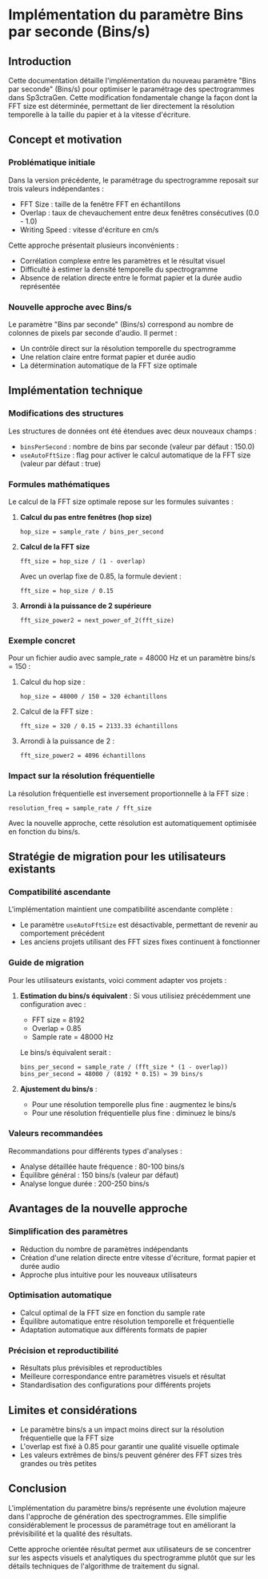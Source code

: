 # Implémentation du paramètre Bins par seconde (Bins/s)

## Introduction

Cette documentation détaille l'implémentation du nouveau paramètre "Bins par seconde" (Bins/s) pour optimiser le paramétrage des spectrogrammes dans Sp3ctraGen. Cette modification fondamentale change la façon dont la FFT size est déterminée, permettant de lier directement la résolution temporelle à la taille du papier et à la vitesse d'écriture.

## Concept et motivation

### Problématique initiale

Dans la version précédente, le paramétrage du spectrogramme reposait sur trois valeurs indépendantes :
- FFT Size : taille de la fenêtre FFT en échantillons
- Overlap : taux de chevauchement entre deux fenêtres consécutives (0.0 - 1.0)
- Writing Speed : vitesse d'écriture en cm/s

Cette approche présentait plusieurs inconvénients :
- Corrélation complexe entre les paramètres et le résultat visuel
- Difficulté à estimer la densité temporelle du spectrogramme
- Absence de relation directe entre le format papier et la durée audio représentée

### Nouvelle approche avec Bins/s

Le paramètre "Bins par seconde" (Bins/s) correspond au nombre de colonnes de pixels par seconde d'audio. Il permet :
- Un contrôle direct sur la résolution temporelle du spectrogramme
- Une relation claire entre format papier et durée audio
- La détermination automatique de la FFT size optimale

## Implémentation technique

### Modifications des structures

Les structures de données ont été étendues avec deux nouveaux champs :
- `binsPerSecond` : nombre de bins par seconde (valeur par défaut : 150.0)
- `useAutoFftSize` : flag pour activer le calcul automatique de la FFT size (valeur par défaut : true)

### Formules mathématiques

Le calcul de la FFT size optimale repose sur les formules suivantes :

1. **Calcul du pas entre fenêtres (hop size)**
   ```
   hop_size = sample_rate / bins_per_second
   ```

2. **Calcul de la FFT size**
   ```
   fft_size = hop_size / (1 - overlap)
   ```
   Avec un overlap fixe de 0.85, la formule devient :
   ```
   fft_size = hop_size / 0.15
   ```

3. **Arrondi à la puissance de 2 supérieure**
   ```
   fft_size_power2 = next_power_of_2(fft_size)
   ```

### Exemple concret

Pour un fichier audio avec sample_rate = 48000 Hz et un paramètre bins/s = 150 :

1. Calcul du hop size : 
   ```
   hop_size = 48000 / 150 = 320 échantillons
   ```

2. Calcul de la FFT size :
   ```
   fft_size = 320 / 0.15 = 2133.33 échantillons
   ```

3. Arrondi à la puissance de 2 :
   ```
   fft_size_power2 = 4096 échantillons
   ```

### Impact sur la résolution fréquentielle

La résolution fréquentielle est inversement proportionnelle à la FFT size :
```
resolution_freq = sample_rate / fft_size
```

Avec la nouvelle approche, cette résolution est automatiquement optimisée en fonction du bins/s.

## Stratégie de migration pour les utilisateurs existants

### Compatibilité ascendante

L'implémentation maintient une compatibilité ascendante complète :
- Le paramètre `useAutoFftSize` est désactivable, permettant de revenir au comportement précédent
- Les anciens projets utilisant des FFT sizes fixes continuent à fonctionner

### Guide de migration

Pour les utilisateurs existants, voici comment adapter vos projets :

1. **Estimation du bins/s équivalent** :
   Si vous utilisiez précédemment une configuration avec :
   - FFT size = 8192
   - Overlap = 0.85
   - Sample rate = 48000 Hz

   Le bins/s équivalent serait :
   ```
   bins_per_second = sample_rate / (fft_size * (1 - overlap))
   bins_per_second = 48000 / (8192 * 0.15) ≈ 39 bins/s
   ```

2. **Ajustement du bins/s** :
   - Pour une résolution temporelle plus fine : augmentez le bins/s
   - Pour une résolution fréquentielle plus fine : diminuez le bins/s

### Valeurs recommandées

Recommandations pour différents types d'analyses :
- Analyse détaillée haute fréquence : 80-100 bins/s
- Équilibre général : 150 bins/s (valeur par défaut)
- Analyse longue durée : 200-250 bins/s

## Avantages de la nouvelle approche

### Simplification des paramètres

- Réduction du nombre de paramètres indépendants
- Création d'une relation directe entre vitesse d'écriture, format papier et durée audio
- Approche plus intuitive pour les nouveaux utilisateurs

### Optimisation automatique

- Calcul optimal de la FFT size en fonction du sample rate
- Équilibre automatique entre résolution temporelle et fréquentielle
- Adaptation automatique aux différents formats de papier

### Précision et reproductibilité

- Résultats plus prévisibles et reproductibles
- Meilleure correspondance entre paramètres visuels et résultat
- Standardisation des configurations pour différents projets

## Limites et considérations

- Le paramètre bins/s a un impact moins direct sur la résolution fréquentielle que la FFT size
- L'overlap est fixé à 0.85 pour garantir une qualité visuelle optimale
- Les valeurs extrêmes de bins/s peuvent générer des FFT sizes très grandes ou très petites

## Conclusion

L'implémentation du paramètre bins/s représente une évolution majeure dans l'approche de génération des spectrogrammes. Elle simplifie considérablement le processus de paramétrage tout en améliorant la prévisibilité et la qualité des résultats.

Cette approche orientée résultat permet aux utilisateurs de se concentrer sur les aspects visuels et analytiques du spectrogramme plutôt que sur les détails techniques de l'algorithme de traitement du signal.